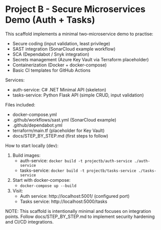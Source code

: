 # Project B - Secure Microservices Demo (Auth + Tasks)

This scaffold implements a minimal two-microservice demo to practise:
- Secure coding (input validation, least privilege)
- SAST integration (SonarCloud example workflow)
- SCA (Dependabot / Snyk integration)
- Secrets management (Azure Key Vault via Terraform placeholder)
- Containerization (Docker + docker-compose)
- Basic CI templates for GitHub Actions

Services:
- auth-service: C# .NET Minimal API (skeleton)
- tasks-service: Python Flask API (simple CRUD, input validation)

Files included:
- docker-compose.yml
- .github/workflows/sast.yml (SonarCloud example)
- .github/dependabot.yml
- terraform/main.tf (placeholder for Key Vault)
- docs/STEP_BY_STEP.md (first steps to follow)

How to start locally (dev):
1. Build images:
   - auth-service: `docker build -t projectb/auth-service ./auth-service`
   - tasks-service: `docker build -t projectb/tasks-service ./tasks-service`
2. Start with docker-compose:
   - `docker-compose up --build`
3. Visit:
   - Auth service: http://localhost:5001/ (configured port)
   - Tasks service: http://localhost:5000/tasks

NOTE: This scaffold is intentionally minimal and focuses on integration points.
Follow docs/STEP_BY_STEP.md to implement security hardening and CI/CD integrations.
